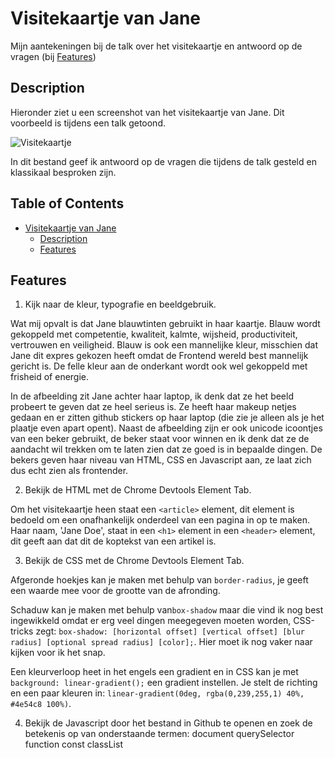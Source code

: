 # Visitekaartje van Jane
Mijn aantekeningen bij de talk over het visitekaartje en antwoord op de vragen (bij [Features](#features))

## Description
Hieronder ziet u een screenshot van het visitekaartje van Jane. Dit voorbeeld is tijdens een talk getoond.

![Visitekaartje](./docs/VisitekaartjeChrome.png "Visitekaartje")

In dit bestand geef ik antwoord op de vragen die tijdens de talk gesteld en klassikaal besproken zijn.

## Table of Contents

- [Visitekaartje van Jane](#visitekaartje-van-jane)
  * [Description](#description)
  * [Features](#features)

## Features

1. Kijk naar de kleur, typografie en beeldgebruik.

Wat mij opvalt is dat Jane blauwtinten gebruikt in haar kaartje. Blauw wordt gekoppeld met competentie, kwaliteit, kalmte, wijsheid, productiviteit, vertrouwen en veiligheid. Blauw is ook een mannelijke kleur, misschien dat Jane dit expres gekozen heeft omdat de Frontend wereld best mannelijk gericht is. De felle kleur aan de onderkant wordt ook wel gekoppeld met frisheid of energie.

In de afbeelding zit Jane achter haar laptop, ik denk dat ze het beeld probeert te geven dat ze heel serieus is. Ze heeft haar makeup netjes gedaan en er zitten github stickers op haar laptop (die zie je alleen als je het plaatje even apart opent). Naast de afbeelding zijn er ook unicode icoontjes van een beker gebruikt, de beker staat voor winnen en ik denk dat ze de aandacht wil trekken om te laten zien dat ze goed is in bepaalde dingen. De bekers geven haar niveau van HTML, CSS en Javascript aan, ze laat zich dus echt zien als frontender.

2. Bekijk de HTML met de Chrome Devtools Element Tab.

Om het visitekaartje heen staat een `<article>` element, dit element is bedoeld om een onafhankelijk onderdeel van een pagina in op te maken. Haar naam, 'Jane Doe', staat in een `<h1>` element in een `<header>` element, dit geeft aan dat dit de koptekst van een artikel is.
 
3. Bekijk de CSS met de Chrome Devtools Element Tab.

Afgeronde hoekjes kan je maken met behulp van `border-radius`, je geeft een waarde mee voor de grootte van de afronding. 

Schaduw kan je maken met behulp van`box-shadow` maar die vind ik nog best ingewikkeld omdat er erg veel dingen meegegeven moeten worden, CSS-tricks zegt: `box-shadow: [horizontal offset] [vertical offset] [blur radius] [optional spread radius] [color];`. Hier moet ik nog vaker naar kijken voor ik het snap.

Een kleurverloop heet in het engels een gradient en in CSS kan je met `background: linear-gradient();` een gradient instellen. Je stelt de richting en een paar kleuren in: `linear-gradient(0deg, rgba(0,239,255,1) 40%, #4e54c8 100%)`.

4. Bekijk de Javascript door het bestand in Github te openen en zoek de betekenis op van onderstaande termen:
document
querySelector
function
const
classList
